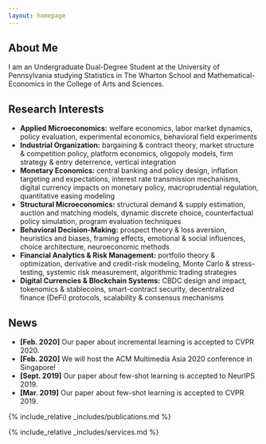 ```yaml
---
layout: homepage
---
```


## About Me

I am an Undergraduate Dual-Degree Student at the University of Pennsylvania studying Statistics in The Wharton School and Mathematical-Economics in the College of Arts and Sciences.


## Research Interests

- **Applied Microeconomics:** welfare economics, labor market dynamics, policy evaluation, experimental economics, behavioral field experiments
- **Industrial Organization:** bargaining & contract theory, market structure & competition policy, platform economics, oligopoly models, firm strategy & entry deterrence, vertical integration
- **Monetary Economics:** central banking and policy design, inflation targeting and expectations, interest rate transmission mechanisms, digital currency impacts on monetary policy, macroprudential regulation, quantitative easing modeling
- **Structural Microeconomics:** structural demand & supply estimation, auction and matching models, dynamic discrete choice, counterfactual policy simulation, program evaluation techniques
- **Behavioral Decision-Making:** prospect theory & loss aversion, heuristics and biases, framing effects, emotional & social influences, choice architecture, neuroeconomic methods
- **Financial Analytics & Risk Management:** portfolio theory & optimization, derivative and credit-risk modeling, Monte Carlo & stress-testing, systemic risk measurement, algorithmic trading strategies
- **Digital Currencies & Blockchain Systems:** CBDC design and impact, tokenomics & stablecoins, smart-contract security, decentralized finance (DeFi) protocols, scalability & consensus mechanisms

## News

- **[Feb. 2020]** Our paper about incremental learning is accepted to CVPR 2020.
- **[Feb. 2020]** We will host the ACM Multimedia Asia 2020 conference in Singapore!
- **[Sept. 2019]** Our paper about few-shot learning is accepted to NeurIPS 2019.
- **[Mar. 2019]** Our paper about few-shot learning is accepted to CVPR 2019.

{% include_relative _includes/publications.md %}

{% include_relative _includes/services.md %}
